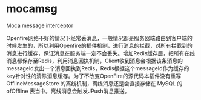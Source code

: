 mocamsg
=======

Moca message interceptor

  Openfire网络不好的情况下经常丢消息，一般情况都是服务器端路由到客户端的时候发生的，所以利用Openfire的插件机制，进行消息的拦截，对所有拦截到的消息进行缓存，保证消息在服务端一定不会丢失。增加Redis缓存层，把所有在线消息都保存至Redis，利用消息回执机制，Client收到消息会根据该条消息的messageId发出一个消息回执到Redis，Redis根据这个messageId作为缓存的key针对性的清除消息缓存。为了不改变OpenFire的源代码本插件没有重写 OfflineMessageStore 的离线机制，离线消息还是会直接存储在 MySQL 的 ofOffline 表当中。离线消息会触发JPush消息推送。

